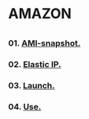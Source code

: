###### ######
# AMAZON
###### ######

### 01. [AMI-snapshot.](https://github.com/Nouvellie/amazon-ec2/blob/amazon)
### 02. [Elastic IP.](https://github.com/Nouvellie/amazon-ec2/blob/amazon/elastic-ip.md)
### 03. [Launch.](https://github.com/Nouvellie/amazon-ec2/blob/amazon/launch.md)
### 04. [Use.](https://github.com/Nouvellie/amazon-ec2/blob/amazon/use.md)